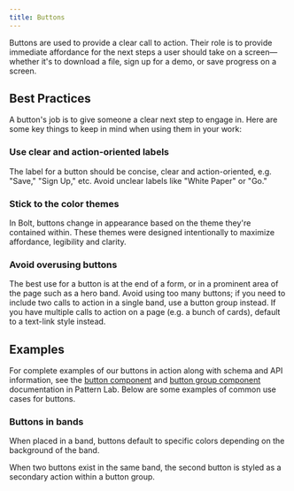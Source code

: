 ```yaml
---
title: Buttons
---
```


Buttons are used to provide a clear call to action. Their role is to provide immediate affordance for the next steps a user should take on a screen—whether it's to download a file, sign up for a demo, or save progress on a screen.

## Best Practices

A button's job is to give someone a clear next step to engage in. Here are some key things to keep in mind when using them in your work:

### Use clear and action-oriented labels

The label for a button should be concise, clear and action-oriented, e.g. "Save," "Sign Up," etc. Avoid unclear labels like "White Paper" or "Go."

### Stick to the color themes

In Bolt, buttons change in appearance based on the theme they're contained within. These themes were designed intentionally to maximize affordance, legibility and clarity. 

### Avoid overusing buttons

The best use for a button is at the end of a form, or in a prominent area of the page such as a hero band. Avoid using too many buttons; if you need to include two calls to action in a single band, use a button group instead. If you have multiple calls to action on a page (e.g. a bunch of cards), default to a text-link style instead.

## Examples

For complete examples of our buttons in action along with schema and API information, see the [button component](https://bolt-design-system.com/pattern-lab/?p=viewall-components-button) and [button group component](https://bolt-design-system.com/pattern-lab/?p=viewall-components-buttons-group) documentation in Pattern Lab. Below are some examples of common use cases for buttons.

### Buttons in bands

When placed in a band, buttons default to specific colors depending on the background of the band. 



When two buttons exist in the same band, the second button is styled as a secondary action within a button group. 